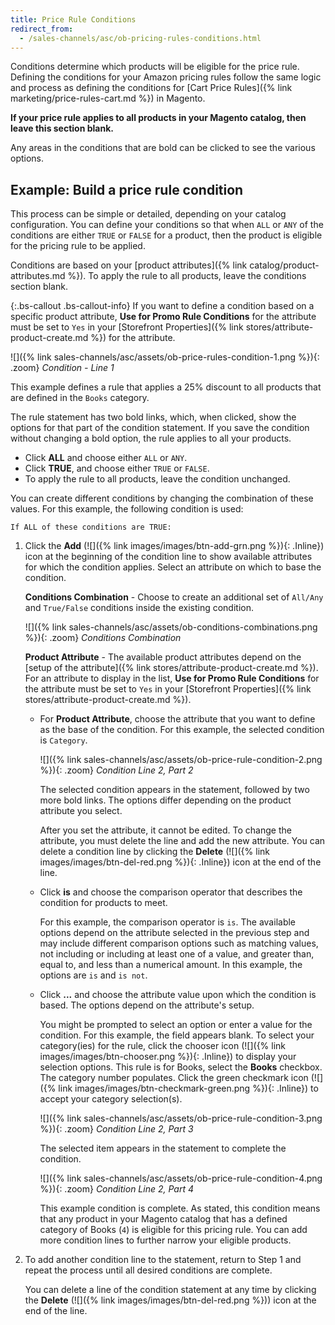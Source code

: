 ```yaml
---
title: Price Rule Conditions
redirect_from:
  - /sales-channels/asc/ob-pricing-rules-conditions.html
---
```



Conditions determine which products will be eligible for the price rule. Defining the conditions for your Amazon pricing rules follow the same logic and process as defining the conditions for [Cart Price Rules]({% link marketing/price-rules-cart.md %}) in Magento.

**If your price rule applies to all products in your Magento catalog, then leave this section blank.**

Any areas in the conditions that are bold can be clicked to see the various options.

## Example: Build a price rule condition

This process can be simple or detailed, depending on your catalog configuration. You can define your conditions so that when `ALL` or `ANY` of the conditions are either `TRUE` or `FALSE` for a product, then the product is eligible for the pricing rule to be applied.

Conditions are based on your [product attributes]({% link catalog/product-attributes.md %}). To apply the rule to all products, leave the conditions section blank.

{:.bs-callout .bs-callout-info}
If you want to define a condition based on a specific product attribute, **Use for Promo Rule Conditions** for the attribute must be set to `Yes` in your [Storefront Properties]({% link stores/attribute-product-create.md %}) for the attribute.

![]({% link sales-channels/asc/assets/ob-price-rules-condition-1.png %}){: .zoom}
_Condition - Line 1_

This example defines a rule that applies a 25% discount to all products that are defined in the `Books` category.

The rule statement has two bold links, which, when clicked, show the options for that part of the condition statement. If you save the condition without changing a bold option, the rule applies to all your products.

- Click **ALL** and choose either `ALL` or `ANY`.
- Click **TRUE**, and choose either `TRUE` or `FALSE`.
- To apply the rule to all products, leave the condition unchanged.

You can create different conditions by changing the combination of these values. For this example, the following condition is used:

   `If ALL of these conditions are TRUE:`

1. Click the **Add** (![]({% link images/images/btn-add-grn.png %}){: .Inline}) icon at the beginning of the condition line to show available attributes for which the condition applies. Select an attribute on which to base the condition.

   **Conditions Combination** -  Choose to create an additional set of `All/Any` and `True/False` conditions inside the existing condition.

   ![]({% link sales-channels/asc/assets/ob-conditions-combinations.png %}){: .zoom}
   _Conditions Combination_

   **Product Attribute** - The available product attributes depend on the [setup of the attribute]({% link stores/attribute-product-create.md %}). For an attribute to display in the list, **Use for Promo Rule Conditions** for the attribute must be set to `Yes` in your [Storefront Properties]({% link stores/attribute-product-create.md %}).

   - For **Product Attribute**, choose the attribute that you want to define as the base of the condition. For this example, the selected condition is `Category`.

      ![]({% link sales-channels/asc/assets/ob-price-rule-condition-2.png %}){: .zoom}
      _Condition Line 2, Part 2_

      The selected condition appears in the statement, followed by two more bold links. The options differ depending on the product attribute you select.

      After you set the attribute, it cannot be edited. To change the attribute, you must delete the line and add the new attribute. You can delete a condition line by clicking the **Delete** (![]({% link images/images/btn-del-red.png %}){: .Inline}) icon at the end of the line.

   - Click **is** and choose the comparison operator that describes the condition for products to meet. 
   
      For this example, the comparison operator is `is`. The available options depend on the attribute selected in the previous step and may include different comparison options such as matching values, not including or including at least one of a value, and greater than, equal to, and less than a numerical amount. In this example, the options are `is` and `is not`.

   - Click **...** and choose the attribute value upon which the condition is based. The options depend on the attribute's setup. 
   
      You might be prompted to select an option or enter a value for the condition. For this example, the field appears blank. To select your category(ies) for the rule, click the chooser icon (![]({% link images/images/btn-chooser.png %}){: .Inline}) to display your selection options. This rule is for Books, select the **Books** checkbox. The category number populates. Click the green checkmark icon (![]({% link images/images/btn-checkmark-green.png %}){: .Inline}) to accept your category selection(s).

      ![]({% link sales-channels/asc/assets/ob-price-rule-condition-3.png %}){: .zoom}
      _Condition Line 2, Part 3_

      The selected item appears in the statement to complete the condition.

      ![]({% link sales-channels/asc/assets/ob-price-rule-condition-4.png %}){: .zoom}
      _Condition Line 2, Part 4_

      This example condition is complete. As stated, this condition means that any product in your Magento catalog that has a defined category of Books (`4`) is eligible for this pricing rule. You can add more condition lines to further narrow your eligible products.

1. To add another condition line to the statement, return to Step 1 and repeat the process until all desired conditions are complete.

    You can delete a line of the condition statement at any time by clicking the **Delete** (![]({% link images/images/btn-del-red.png %})) icon at the end of the line.
